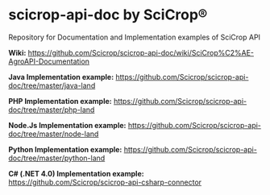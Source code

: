 # scicrop-api-doc by SciCrop®
Repository for Documentation and Implementation examples of SciCrop API

**Wiki:** https://github.com/Scicrop/scicrop-api-doc/wiki/SciCrop%C2%AE-AgroAPI-Documentation

**Java Implementation example:** https://github.com/Scicrop/scicrop-api-doc/tree/master/java-land

**PHP Implementation example:** https://github.com/Scicrop/scicrop-api-doc/tree/master/php-land

**Node.Js Implementation example:** https://github.com/Scicrop/scicrop-api-doc/tree/master/node-land

**Python Implementation example:** https://github.com/Scicrop/scicrop-api-doc/tree/master/python-land

**C# (.NET 4.0) Implementation example:** https://github.com/Scicrop/scicrop-api-csharp-connector
